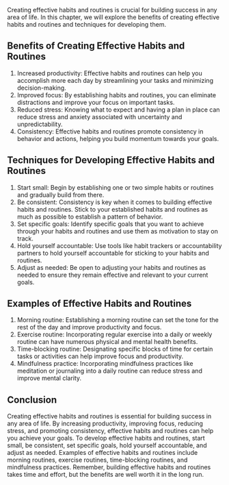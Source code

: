 
Creating effective habits and routines is crucial for building success in any area of life. In this chapter, we will explore the benefits of creating effective habits and routines and techniques for developing them.

Benefits of Creating Effective Habits and Routines
--------------------------------------------------

1. Increased productivity: Effective habits and routines can help you accomplish more each day by streamlining your tasks and minimizing decision-making.
2. Improved focus: By establishing habits and routines, you can eliminate distractions and improve your focus on important tasks.
3. Reduced stress: Knowing what to expect and having a plan in place can reduce stress and anxiety associated with uncertainty and unpredictability.
4. Consistency: Effective habits and routines promote consistency in behavior and actions, helping you build momentum towards your goals.

Techniques for Developing Effective Habits and Routines
-------------------------------------------------------

1. Start small: Begin by establishing one or two simple habits or routines and gradually build from there.
2. Be consistent: Consistency is key when it comes to building effective habits and routines. Stick to your established habits and routines as much as possible to establish a pattern of behavior.
3. Set specific goals: Identify specific goals that you want to achieve through your habits and routines and use them as motivation to stay on track.
4. Hold yourself accountable: Use tools like habit trackers or accountability partners to hold yourself accountable for sticking to your habits and routines.
5. Adjust as needed: Be open to adjusting your habits and routines as needed to ensure they remain effective and relevant to your current goals.

Examples of Effective Habits and Routines
-----------------------------------------

1. Morning routine: Establishing a morning routine can set the tone for the rest of the day and improve productivity and focus.
2. Exercise routine: Incorporating regular exercise into a daily or weekly routine can have numerous physical and mental health benefits.
3. Time-blocking routine: Designating specific blocks of time for certain tasks or activities can help improve focus and productivity.
4. Mindfulness practice: Incorporating mindfulness practices like meditation or journaling into a daily routine can reduce stress and improve mental clarity.

Conclusion
----------

Creating effective habits and routines is essential for building success in any area of life. By increasing productivity, improving focus, reducing stress, and promoting consistency, effective habits and routines can help you achieve your goals. To develop effective habits and routines, start small, be consistent, set specific goals, hold yourself accountable, and adjust as needed. Examples of effective habits and routines include morning routines, exercise routines, time-blocking routines, and mindfulness practices. Remember, building effective habits and routines takes time and effort, but the benefits are well worth it in the long run.
